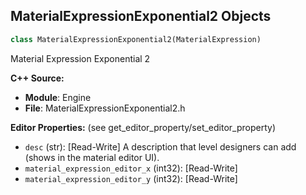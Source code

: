 ## MaterialExpressionExponential2 Objects

```python
class MaterialExpressionExponential2(MaterialExpression)
```

Material Expression Exponential 2

**C++ Source:**

- **Module**: Engine
- **File**: MaterialExpressionExponential2.h

**Editor Properties:** (see get_editor_property/set_editor_property)

- ``desc`` (str):  [Read-Write] A description that level designers can add (shows in the material editor UI).
- ``material_expression_editor_x`` (int32):  [Read-Write]
- ``material_expression_editor_y`` (int32):  [Read-Write]

<a id="unreal.MaterialExpressionEyeAdaptation"></a>